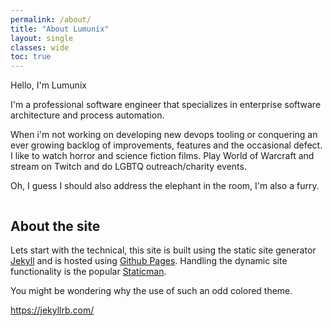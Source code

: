 ```yaml
---
permalink: /about/
title: "About Lumunix"
layout: single
classes: wide
toc: true
---
```


Hello, I'm Lumunix

I'm a professional software engineer that specializes in enterprise software architecture and process automation.


When i'm not working on developing new devops tooling or conquering an ever growing backlog of improvements, features and the occasional defect.
I like to watch horror and science fiction films. Play World of Warcraft
 and stream on Twitch and do LGBTQ outreach/charity events.



Oh, I guess I should also address the elephant in the room, I'm also a furry.

<img src="{{ site.url }}{{ site.baseurl }}/assets/images/hi.png" alt="">

## About the site

Lets start with the technical, this site is built using the static site generator [Jekyll](https://jekyllrb.com/) and is hosted using [Github Pages](https://pages.github.com/). Handling the dynamic site functionality is the popular [Staticman](https://staticman.net/).

You might be wondering why the use of such an odd colored theme.








https://jekyllrb.com/

<img src="{{ site.url }}{{ site.baseurl }}/assets/images/computer.png" alt="">
